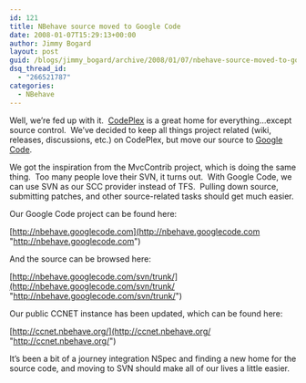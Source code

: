 ```yaml
---
id: 121
title: NBehave source moved to Google Code
date: 2008-01-07T15:29:13+00:00
author: Jimmy Bogard
layout: post
guid: /blogs/jimmy_bogard/archive/2008/01/07/nbehave-source-moved-to-google-code.aspx
dsq_thread_id:
  - "266521787"
categories:
  - NBehave
---
```

Well, we&#8217;re fed up with it.&nbsp; [CodePlex](http://codeplex.com/) is&nbsp;a great home for everything&#8230;except source control.&nbsp; We&#8217;ve decided to keep all things project related (wiki, releases, discussions, etc.) on CodePlex, but move our source to [Google Code](http://code.google.com/).

We got the inspiration from the MvcContrib project, which is doing the same thing.&nbsp; Too many people love their SVN, it turns out.&nbsp; With Google Code, we can use SVN as our SCC provider instead of TFS.&nbsp; Pulling down source, submitting patches, and other source-related tasks should get much easier.

Our Google Code project can be found here:

[http://nbehave.googlecode.com](http://nbehave.googlecode.com "http://nbehave.googlecode.com")

And the source can be browsed here:

[http://nbehave.googlecode.com/svn/trunk/](http://nbehave.googlecode.com/svn/trunk/ "http://nbehave.googlecode.com/svn/trunk/")

Our public CCNET instance has been updated, which can be found here:

[http://ccnet.nbehave.org/](http://ccnet.nbehave.org/ "http://ccnet.nbehave.org/")

It&#8217;s been a bit of a journey integration NSpec and finding a new home for the source code, and moving to SVN should make all of our lives a little easier.